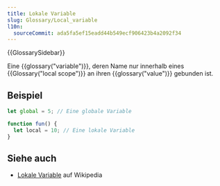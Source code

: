 ```yaml
---
title: Lokale Variable
slug: Glossary/Local_variable
l10n:
  sourceCommit: ada5fa5ef15eadd44b549ecf906423b4a2092f34
---
```


{{GlossarySidebar}}

Eine {{glossary("variable")}}, deren Name nur innerhalb eines {{Glossary("local scope")}} an ihren {{glossary("value")}} gebunden ist.

## Beispiel

```js
let global = 5; // Eine globale Variable

function fun() {
  let local = 10; // Eine lokale Variable
}
```

## Siehe auch

- [Lokale Variable](https://en.wikipedia.org/wiki/Local_variable) auf Wikipedia
